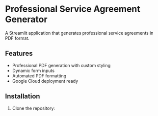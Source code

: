 # Professional Service Agreement Generator

A Streamlit application that generates professional service agreements in PDF format.

## Features
- Professional PDF generation with custom styling
- Dynamic form inputs
- Automated PDF formatting
- Google Cloud deployment ready

## Installation

1. Clone the repository: